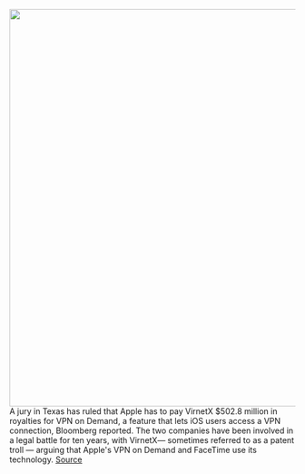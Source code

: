 <img src='https://cdn.vox-cdn.com/thumbor/Xi7mHT998QeuLqCu_WwbFQMIed4=/0x0:2040x1360/1200x800/filters:focal(857x517:1183x843)/cdn.vox-cdn.com/uploads/chorus_image/image/67719094/acastro_180604_1777_apple_wwdc_0001.0.jpg' width='700px' /><br/>
A jury in Texas has ruled that Apple has to pay VirnetX $502.8 million in royalties for VPN on Demand, a feature that lets iOS users access a VPN connection, Bloomberg reported. The two companies have been involved in a legal battle for ten years, with VirnetX— sometimes referred to as a patent troll — arguing that Apple's VPN on Demand and FaceTime use its technology.
<a href='https://www.theverge.com/2020/10/31/21543315/apple-ordered-pay-virnetx-patent-troll-facetime-vpn'> Source <a/>